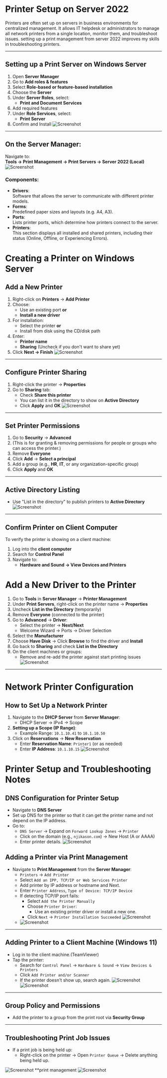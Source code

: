 # Printer Setup on Server 2022

Printers are often set up on servers in business environments for centralized management. It allows IT helpdesk or administrators to manage all network printers from a single location, monitor them, and troubleshoot issues. setting up a print management from server 2022 improves my skills in troubleshooting printers.

---
## Setting up a Print Server on Windows Server

1. Open **Server Manager**
2. Go to **Add roles & features**
3. Select **Role-based or feature-based installation**
4. Choose the **Server**
5. Under **Server Roles**, select:
   - **Print and Document Services**
6. Add required features
7. Under **Role Services**, select:
   - **Print Server**
1. Confirm and Install 
![Screenshot](images/screenshot121.jpg)
---
## On the Server Manager:

Navigate to:  
**Tools → Print Management → Print Servers → Server 2022 (Local)**
![Screenshot](images/screenshot122.jpg)
### Components:
- **Drivers**:  
  Software that allows the server to communicate with different printer models.
- **Forms**:  
  Predefined paper sizes and layouts (e.g. A4, A3).
- **Ports**:  
  Lists printer ports, which determine how printers connect to the server.
- **Printers**:  
  This section displays all installed and shared printers, including their status (Online, Offline, or Experiencing Errors).
# Creating a Printer on Windows Server

## Add a New Printer

1. Right-click on **Printers** → **Add Printer**  
2. Choose:
   - Use an existing port **or**
   - **Install a new driver**
3. For installation:
   - Select the printer **or**
   - Install from disk using the CD/disk path
4. Enter:
   - **Printer name**
   - **Sharing** (Uncheck if you don't want to share yet)
5. Click **Next → Finish**
![Screenshot](images/screenshot123.jpg)
---
## Configure Printer Sharing

1. Right-click the printer → **Properties**
2. Go to **Sharing** tab:
   - Check **Share this printer**
   - You can list it in the directory to show on **Active Directory**
   - Click **Apply** and **OK**
![Screenshot](images/screenshot124.jpg)
---
## Set Printer Permissions

1. Go to **Security** → **Advanced**
2. (This is for granting & removing permissions for people or groups who can access the printer.)
3. Remove **Everyone**
4. Click **Add** → **Select a principal**
5. Add a group (e.g., **HR**, **IT**, or any organization-specific group)
6. Click **Apply** and **OK**
---
## Active Directory Listing

- Use "List in the directory" to publish printers to **Active Directory**
![Screenshot](images/screenshot124.jpg)
---
## Confirm Printer on Client Computer

To verify the printer is showing on a client machine:

1. Log into the **client computer**
2. Search for **Control Panel**
3. Navigate to:
   - **Hardware and Sound → View Devices and Printers**
# Add a New Driver to the Printer

1. Go to **Tools** in **Server Manager** → **Printer Management**
2. Under **Print Servers**, right-click on the printer name → **Properties**
3. Uncheck **List in the Directory** (temporarily)
4. Remove **Everyone** (connected to the printer)
5. Go to **Advanced** → **Driver**:
   - Select the printer → **Next/Next**
   - Welcome Wizard → Ports → Driver Selection
6. Select the **Manufacturer**
7. Choose **Have Disk** → Click **Browse** to find the driver and **Install**
8. Go back to **Sharing** and check **List in the Directory**
9. On the client machines or groups:
   - Remove and re-add the printer against start printing issues
![Screenshot](images/screenshot126.jpg)
---
# Network Printer Configuration

## How to Set Up a Network Printer

1. Navigate to the **DHCP Server** from **Server Manager**:
   - DHCP Server → IPv4 → Scope
1. **Setting up a Scope (IP Range)**:
   - Example Range: `10.1.10.41` to `10.1.10.50`
1. Click on **Reservations** → **New Reservation**
   - Enter **Reservation Name**: `Printer1` (or as needed)
   - Enter **IP Address**: `10.1.10.15`
![Screenshot](images/screenshot127.jpg)

# Printer Setup and Troubleshooting Notes

## DNS Configuration for Printer Setup

- Navigate to **DNS Server**
- Set up DNS for the printer so that it can get the printer name and not depend on the IP address.
- Go to:
  - `DNS Server` → Expand on `Forward Lookup Zones` → `Printer`
  - Click on the domain (e.g., `njikason.com`) → New Host (A or AAAA)
  - Enter printer details.
![Screenshot](images/screenshot128.jpg)
## Adding a Printer via Print Management

- Navigate to **Print Management** from the **Server Manager**:
  - `Printers` → `Add Printer`
  - Select `Add an IPP, TCP/IP or Web Services Printer`
  - Add printer by IP address or hostname and Next.
  - Enter `Printer Address`, `Type of Device: TCP/IP Device`
  - If detecting TCP/IP port fails:
    - Select `Add the Printer Manually`
    - Choose `Printer Driver`:
      - Use an existing printer driver or install a new one.
    - Click `Next` → `Printer Installation Succeeded`
    ![Screenshot](images/screenshot129.jpg)
  - ![Screenshot](images/screenshot130.jpg)

---
## Adding Printer to a Client Machine (Windows 11)
- Log in to the client machine.(TeamViewer)
- Tap the printer:
  - Search for `Control Panel` → `Hardware & Sound` → `View Devices & Printers`
  - Click `Add Printer and/or Scanner`
  - If the printer doesn't show up, search again.
![Screenshot](images/screenshot125.jpg)
![Screenshot](images/screenshot132.jpg)

---
## Group Policy and Permissions

- Add the printer to a group from the print root via **Security Group**
---
## Troubleshooting Print Job Issues
- If a print job is being held up:
  - Right-click on the printer → Open `Printer Queue` → Delete anything being held up.

![Screenshot](images/screenshot545.jpg)
**print management
![Screenshot](images/screenshot544.jpg)

